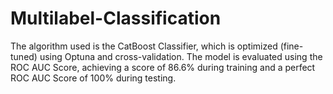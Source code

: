 # Multilabel-Classification
The algorithm used is the CatBoost Classifier, which is optimized (fine-tuned) using Optuna and cross-validation. The model is evaluated using the ROC AUC Score, achieving a score of 86.6% during training and a perfect ROC AUC Score of 100% during testing.
